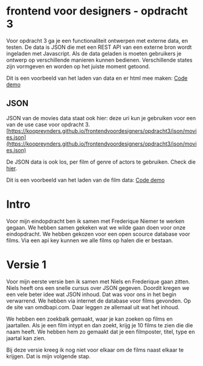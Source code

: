 # frontend voor designers - opdracht 3

Voor opdracht 3 ga je een functionaliteit ontwerpen met externe data, en testen. De data is JSON die met een REST API van een externe bron wordt ingeladen met Javascript. Als de data geladen is moeten gebruikers je ontwerp op verschillende manieren kunnen bedienen. Verschillende states zijn vormgeven en worden op het juiste moment getoond.

Dit is een voorbeeld van het laden van data en er html mee maken:
[Code demo](https://koopreynders.github.io/frontendvoordesigners/opdracht3/XMLHttpRequest/)


## JSON
JSON van de movies data staat ook hier:
deze uri kun je gebruiken voor een van de use case voor opdracht 3.
[https://koopreynders.github.io/frontendvoordesigners/opdracht3/json/movies.json](https://koopreynders.github.io/frontendvoordesigners/opdracht3/json/movies.json)

De JSON data is ook los, per film of genre of actors te gebruiken. Check die [hier](https://github.com/KoopReynders/frontendvoordesigners/tree/master/opdracht3/json).

Dit is een voorbeeld van het laden van de film data:
[Code demo](https://koopreynders.github.io/frontendvoordesigners/opdracht3/v1/)

# Intro
Voor mijn eindopdracht ben ik samen met Frederique Niemer te werken gegaan. We hebben samen gekeken wat we wilde gaan doen voor onze eindopdracht. We hebben gekozen voor een open scource database voor films. Via een api key kunnen we alle films op halen die er bestaan. 

# Versie 1 
Voor mijn eerste versie ben ik samen met Niels en Frederique gaan zitten. Niels heeft ons een snelle cursus over JSON gegeven. Doordit kregen we een vele beter idee wat JSON inhoud. Dat was voor ons in het begin verwarrend. We hebben via internet de database voor films gevonden. Op de site van omdbapi.com. Daar leggen ze allemaal uit wat het inhoud. 

We hebben een zoekbalk gemaakt, waar je kan zoeken op films en jaartallen. Als je een film intypt en dan zoekt, krijg je 10 films te zien die die naam heeft. We hebben hem zo gemaakt dat je een filmposter, titel, type en jaartal kan zien. 

Bij deze versie kreeg ik nog niet voor elkaar om de films naast elkaar te krijgen. Dat is mijn volgende stap. 
